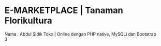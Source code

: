 # E-MARKETPLACE | Tanaman Florikultura
Nama    : Abdul Sidik
Toko | Online dengan PHP native, MySQLi dan Bootstrap 3
